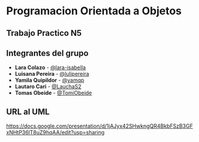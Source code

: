 # Programacion Orientada a Objetos
## Trabajo Practico N5

## Integrantes del grupo
- **Lara Colazo** - [@lara-isabella](https://github.com/lara-isabella)  
- **Luisana Pereira** - [@lulipereira](https://github.com/lulipereira)  
- **Yamila Quipildor** - [@yamqp](https://github.com/yamqp)  
- **Lautaro Cari** - [@LauchaS2](https://github.com/LauchaS2)  
- **Tomas Obeide** - [@TomiObeide](https://github.com/TomiObeide)

## URL al UML

https://docs.google.com/presentation/d/1jAJyx42SHwkngQR4BkbFSzB3GFxNHtP36lT8uZ9hqAA/edit?usp=sharing